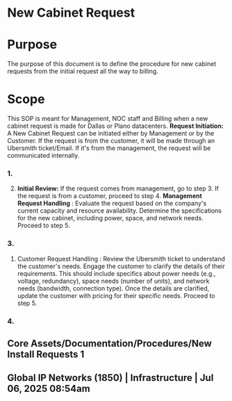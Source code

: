 # New Cabinet Request 

# Purpose 

The purpose of this document is to define the procedure for new cabinet requests from the initial request all the way to billing. 

# Scope 

This SOP is meant for Management, NOC staff and Billing when a new cabinet request is made for Dallas or Plano datacenters. **Request Initiation:** A New Cabinet Request can be initiated either by Management or by the Customer. If the request is from the customer, it will be made through an Ubersmith ticket/Email. If it's from the management, the request will be communicated internally. 

### 1. 

2. **Initial Review:** If the request comes from management, go to step 3. If the request is from a customer, proceed to step 4.     **Management Request Handling** :        Evaluate the request based on the company's current capacity and resource availability.        Determine the specifications for the new cabinet, including power, space, and network needs.        Proceed to step 5. 

### 3. 

 1. Customer Request Handling : Review the Ubersmith ticket to understand the customer's needs. Engage the customer to clarify the details of their requirements. This should include specifics about power needs (e.g., voltage, redundancy), space needs (number of units), and network needs (bandwidth, connection type). Once the details are clarified, update the customer with pricing for their specific needs. Proceed to step 5. 

### 4. 

## Core Assets/Documentation/Procedures/New Install Requests 1 

## Global IP Networks (1850) | Infrastructure | Jul 06, 2025 08:54am 


